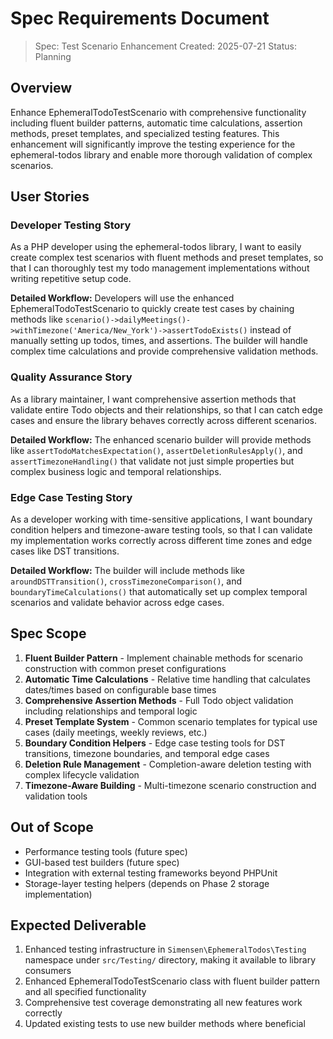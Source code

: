 # Spec Requirements Document

> Spec: Test Scenario Enhancement
> Created: 2025-07-21
> Status: Planning

## Overview

Enhance EphemeralTodoTestScenario with comprehensive functionality including fluent builder patterns, automatic time calculations, assertion methods, preset templates, and specialized testing features. This enhancement will significantly improve the testing experience for the ephemeral-todos library and enable more thorough validation of complex scenarios.

## User Stories

### Developer Testing Story

As a PHP developer using the ephemeral-todos library, I want to easily create complex test scenarios with fluent methods and preset templates, so that I can thoroughly test my todo management implementations without writing repetitive setup code.

**Detailed Workflow:** Developers will use the enhanced EphemeralTodoTestScenario to quickly create test cases by chaining methods like `scenario()->dailyMeetings()->withTimezone('America/New_York')->assertTodoExists()` instead of manually setting up todos, times, and assertions. The builder will handle complex time calculations and provide comprehensive validation methods.

### Quality Assurance Story

As a library maintainer, I want comprehensive assertion methods that validate entire Todo objects and their relationships, so that I can catch edge cases and ensure the library behaves correctly across different scenarios.

**Detailed Workflow:** The enhanced scenario builder will provide methods like `assertTodoMatchesExpectation()`, `assertDeletionRulesApply()`, and `assertTimezoneHandling()` that validate not just simple properties but complex business logic and temporal relationships.

### Edge Case Testing Story

As a developer working with time-sensitive applications, I want boundary condition helpers and timezone-aware testing tools, so that I can validate my implementation works correctly across different time zones and edge cases like DST transitions.

**Detailed Workflow:** The builder will include methods like `aroundDSTTransition()`, `crossTimezoneComparison()`, and `boundaryTimeCalculations()` that automatically set up complex temporal scenarios and validate behavior across edge cases.

## Spec Scope

1. **Fluent Builder Pattern** - Implement chainable methods for scenario construction with common preset configurations
2. **Automatic Time Calculations** - Relative time handling that calculates dates/times based on configurable base times
3. **Comprehensive Assertion Methods** - Full Todo object validation including relationships and temporal logic
4. **Preset Template System** - Common scenario templates for typical use cases (daily meetings, weekly reviews, etc.)
5. **Boundary Condition Helpers** - Edge case testing tools for DST transitions, timezone boundaries, and temporal edge cases
6. **Deletion Rule Management** - Completion-aware deletion testing with complex lifecycle validation
7. **Timezone-Aware Building** - Multi-timezone scenario construction and validation tools

## Out of Scope

- Performance testing tools (future spec)
- GUI-based test builders (future spec)
- Integration with external testing frameworks beyond PHPUnit
- Storage-layer testing helpers (depends on Phase 2 storage implementation)

## Expected Deliverable

1. Enhanced testing infrastructure in `Simensen\EphemeralTodos\Testing` namespace under `src/Testing/` directory, making it available to library consumers
2. Enhanced EphemeralTodoTestScenario class with fluent builder pattern and all specified functionality
3. Comprehensive test coverage demonstrating all new features work correctly
4. Updated existing tests to use new builder methods where beneficial